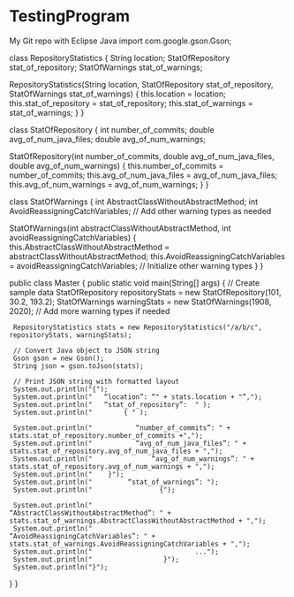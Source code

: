 # TestingProgram
My Git repo with Eclipse Java
import com.google.gson.Gson;

class RepositoryStatistics {
 String location;
 StatOfRepository stat_of_repository;
 StatOfWarnings stat_of_warnings;

 RepositoryStatistics(String location, StatOfRepository stat_of_repository, StatOfWarnings stat_of_warnings) {
     this.location = location;
     this.stat_of_repository = stat_of_repository;
     this.stat_of_warnings = stat_of_warnings;
 }
}

class StatOfRepository {
 int number_of_commits;
 double avg_of_num_java_files;
 double avg_of_num_warnings;

 StatOfRepository(int number_of_commits, double avg_of_num_java_files, double avg_of_num_warnings) {
     this.number_of_commits = number_of_commits;
     this.avg_of_num_java_files = avg_of_num_java_files;
     this.avg_of_num_warnings = avg_of_num_warnings;
 }
}

class StatOfWarnings {
 int AbstractClassWithoutAbstractMethod;
 int AvoidReassigningCatchVariables;
 // Add other warning types as needed

 StatOfWarnings(int abstractClassWithoutAbstractMethod, int avoidReassigningCatchVariables) {
     this.AbstractClassWithoutAbstractMethod = abstractClassWithoutAbstractMethod;
     this.AvoidReassigningCatchVariables = avoidReassigningCatchVariables;
     // Initialize other warning types
 }
}

public class Master {
 public static void main(String[] args) {
     // Create sample data
     StatOfRepository repositoryStats = new StatOfRepository(101, 30.2, 193.2);
     StatOfWarnings warningStats = new StatOfWarnings(1908, 2020);
     // Add more warning types if needed

     RepositoryStatistics stats = new RepositoryStatistics("/a/b/c", repositoryStats, warningStats);

     // Convert Java object to JSON string
     Gson gson = new Gson();
     String json = gson.toJson(stats);

     // Print JSON string with formatted layout
     System.out.println("{");
     System.out.println("	“location”: “" + stats.location + "”,");
     System.out.println("	“stat_of_repository”:  " );
     System.out.println("        { " );

     System.out.println("    		“number_of_commits”: " + stats.stat_of_repository.number_of_commits +",");
     System.out.println("   		“avg_of_num_java_files”: " + stats.stat_of_repository.avg_of_num_java_files + ",");
     System.out.println("   	        “avg_of_num_warnings”: " + stats.stat_of_repository.avg_of_num_warnings + ",");
     System.out.println(" 	 }");
     System.out.println("         “stat_of_warnings”: ");
     System.out.println("                 {");

     System.out.println("   		         “AbstractClassWithoutAbstractMethod”: " + stats.stat_of_warnings.AbstractClassWithoutAbstractMethod + ",");
     System.out.println("   		         “AvoidReassigningCatchVariables”: " + stats.stat_of_warnings.AvoidReassigningCatchVariables + ",");
     System.out.println("                          ...");
     System.out.println("                  }");
     System.out.println("}");
 }
}

